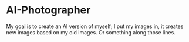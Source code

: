 # AI-Photographer
My goal is to create an AI version of myself; I put my images in, it creates new images based on my old images. Or something along those lines.
